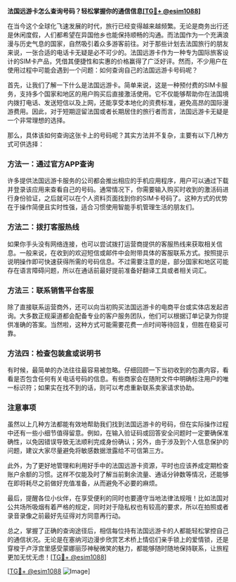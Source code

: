 **法国远游卡怎么查询号码？轻松掌握你的通信信息[[TG💪+ @esim1088](https://t.me/s/esim1088)]**

在当今这个全球化飞速发展的时代，旅行已经变得越来越频繁。无论是商务出行还是休闲度假，人们都希望在异国他乡也能保持顺畅的沟通。而法国作为一个充满浪漫与历史气息的国家，自然吸引着众多游客前往。对于那些计划去法国旅行的朋友来说，一张合适的电话卡无疑是必不可少的。法国远游卡作为一种专为国际旅客设计的SIM卡产品，凭借其便捷性和实惠的价格赢得了广泛好评。然而，不少用户在使用过程中可能会遇到一个问题：如何查询自己的法国远游卡号码呢？

首先，让我们了解一下什么是法国远游卡。简单来说，这是一种预付费的SIM卡服务，支持多个国家和地区的用户购买后直接激活使用。它不仅能够帮助你在法国境内拨打电话、发送短信以及上网，还能享受本地化的资费标准，避免高昂的国际漫游费用。因此，对于短期逗留法国或者长期居住的旅行者而言，法国远游卡无疑是一个非常理想的选择。

那么，具体该如何查询这张卡上的号码呢？其实方法并不复杂，主要有以下几种方式可供选择：

### 方法一：通过官方APP查询

许多提供法国远游卡服务的公司都会推出相应的手机应用程序，用户可以通过下载并登录该应用来查看自己的号码。通常情况下，你需要输入购买时收到的激活码进行身份验证，之后就可以在个人资料页面找到你的SIM卡号码了。这种方式的优势在于操作简便且实时性强，适合习惯使用智能手机管理生活的朋友们。

### 方法二：拨打客服热线

如果你手头没有网络连接，也可以尝试拨打运营商提供的客服热线来获取相关信息。一般来说，在收到的欢迎短信或邮件中会附带具体的客服联系方式。按照提示说明操作即可快速获得所需的号码信息。不过需要注意的是，部分国家和地区可能存在语言障碍问题，所以在通话前最好提前准备好翻译工具或者相关词汇。

### 方法三：联系销售平台客服

除了直接联系运营商外，还可以向当初购买法国远游卡的电商平台或实体店发起咨询。大多数正规渠道都会配备专业的客户服务团队，他们可以根据订单记录为你提供准确的答案。当然啦，这种方式可能需要花费一点时间等待回复，但胜在稳妥可靠。

### 方法四：检查包装盒或说明书

有时候，最简单的办法往往最容易被忽略。仔细回顾一下当初收到的包裹内容，看看是否包含任何有关电话号码的信息。有些商家会在随附文件中明确标注用户的唯一标识符；如果实在找不到的话，则可以考虑重新联系卖家请求协助。

### 注意事项

虽然以上几种方法都能有效地帮助我们找到法国远游卡的号码，但在实际操作过程中还有一些小细节值得留意。例如，在输入验证码或回答安全问题时一定要确保准确性，以免因错误导致无法顺利完成身份确认；另外，由于涉及到个人信息保护的问题，建议大家尽量避免将敏感数据泄露给不可信第三方。

此外，为了更好地管理和利用好手中的法国远游卡资源，平时也应该养成定期检查账户余额的习惯。这样不仅能及时了解当前剩余流量、通话分钟数等情况，还能够在即将耗尽之前做好充值准备，从而避免不必要的麻烦。

最后，提醒各位小伙伴，在享受便利的同时也要遵守当地法律法规哦！比如法国对公共场所吸烟有着严格的规定，同时对于隐私权也有较高的要求，所以在拍照或者录音录像之前最好先征得对方同意再行动。

总之，掌握了正确的查询途径后，相信每位持有法国远游卡的人都能轻松掌控自己的通信状况。无论是在塞纳河边漫步欣赏艺术桥上情侣们亲手锁上的爱情锁，还是穿梭于卢浮宫里感受蒙娜丽莎神秘微笑的魅力，都能够随时随地保持联系，让旅程更加无忧无虑！[[TG💪+ @esim1088](https://t.me/s/esim1088)]

[[TG💪+ @esim1088](https://t.me/s/esim1088) ![Image](https://i.postimg.cc/4NQfJmqS/Snipaste-2025-05-13-00-14-12.png)]